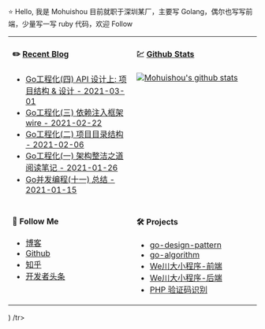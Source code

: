 ⭐ Hello, 我是 Mohuishou 目前就职于深圳某厂，主要写 Golang，偶尔也写写前端，少量写一写 ruby 代码，欢迎 Follow

<table>
  
<tr>
<td valign="top"  width="50%">

#### ✏️ [Recent Blog](https://lailin.xyz)

- [Go工程化(四) API 设计上: 项目结构 & 设计 - 2021-03-01](https://lailin.xyz/post/go-training-week4-api-design.html)
- [Go工程化(三) 依赖注入框架 wire - 2021-02-22](https://lailin.xyz/post/go-training-week4-wire.html)
- [Go工程化(二) 项目目录结构 - 2021-02-06](https://lailin.xyz/post/go-training-week4-project-layout.html)
- [Go工程化(一) 架构整洁之道阅读笔记 - 2021-01-26](https://lailin.xyz/post/go-training-week4-clean-arch.html)
- [Go并发编程(十一) 总结 - 2021-01-15](https://lailin.xyz/post/go-training-week3-sum.html)

</td>
<td valign="top"  width="50%">

#### 💹 [Github Stats](https://github.com/mohuishou)

[![Mohuishou's github stats](https://github-readme-stats.vercel.app/api?username=mohuishou&count_private=true&show_icons=true)](https://github.com/mohuishou)

</td>
</tr>

<tr>
<td valign="top"  width="50%">

#### 👀 Follow Me

- [博客](https://lailin.xyz)
- [Github](https://github.com/mohuishou)
- [知乎](https://www.zhihu.com/people/mo-hui-shou-76)
- [开发者头条](https://toutiao.io/subjects/387401?f=new)

</td>
<td valign="top"  width="50%">

#### 🛠 Projects

- [go-design-pattern](https://github.com/mohuishou/go-design-pattern)
- [go-algorithm](https://github.com/mohuishou/go-algorithm)
- [We川大小程序-前端](https://github.com/mohuishou/scuplus-wechat)
- [We川大小程序-后端](https://github.com/mohuishou/scuplus-go)
- [PHP 验证码识别](https://github.com/mohuishou/ImageOCR)

</td>
</tr>

</table>)

</td>
</tr>

</table>/tr>

</table>